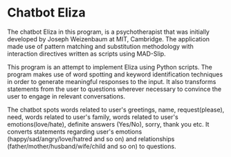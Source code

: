 # Chatbot Eliza

The chatbot Eliza in this program, is a psychotherapist that was initially developed by Joseph Weizenbaum at MIT, Cambridge. The application made use of pattern matching and substitution methodology with interaction directives written as scripts using MAD-Slip.

This program is an attempt to implement Eliza using Python scripts. The program makes use of word spotting and keyword identification techniques in order to generate meaningful responses to the input. It also transforms statements from the user to questions wherever necessary to convince the user to engage in relevant
conversations. 

The chatbot spots words related to user's greetings, name, request(please), need, words related to user's family, words related to user's emotions(love/hate), definite answers (Yes/No), sorry, thank you etc. It converts statements regarding user's emotions (happy/sad/angry/love/hatred and so on) 
and relationships (father/mother/husband/wife/child and so on) to questions.
